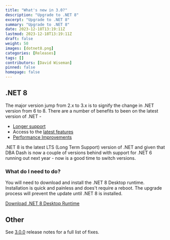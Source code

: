 ```yaml
---
title: "What's new in 3.0?"
description: "Upgrade to .NET 8"
excerpt: "Upgrade to .NET 8"
summary: "Upgrade to .NET 8"
date: 2023-12-18T13:19:11Z
lastmod: 2023-12-18T13:19:11Z
draft: false
weight: 50
images: [dotnet8.png]
categories: [Releases]
tags: []
contributors: [David Wiseman]
pinned: false
homepage: false
---
```

## .NET 8

The major version jump from 2.x to 3.x is to signify the change in .NET version from 6 to 8.  There are a number of benefits to been on the latest version of .NET -

* [Longer support](https://dotnet.microsoft.com/en-us/platform/support/policy/dotnet-core)
* Access to the [latest features](https://learn.microsoft.com/en-us/dotnet/core/whats-new/dotnet-8)
* [Performance Improvements](https://devblogs.microsoft.com/dotnet/performance-improvements-in-net-8/)

.NET 8 is the latest LTS (Long Term Support) version of .NET and given that DBA Dash is now a couple of versions behind with support for .NET 6 running out next year - now is a good time to switch versions.

### What do I need to do?

You will need to download and install the .NET 8 Desktop runtime.  Installation is quick and painless and does't require a reboot.  The upgrade process will prevent the update until .NET 8 is installed.

[Download .NET 8 Desktop Runtime](https://dotnet.microsoft.com/en-us/download/dotnet/8.0)

## Other

See [3.0.0](https://github.com/trimble-oss/dba-dash/releases/tag/3.0.0) release notes for a full list of fixes.
